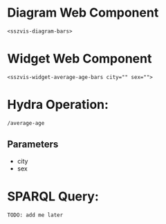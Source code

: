 # Diagram Web Component
    <sszvis-diagram-bars>

# Widget Web Component
    <sszvis-widget-average-age-bars city="" sex="">

# Hydra Operation:
    /average-age

## Parameters
- city
- sex

# SPARQL Query:

    TODO: add me later
